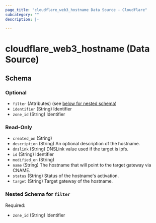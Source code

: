 ```yaml
---
page_title: "cloudflare_web3_hostname Data Source - Cloudflare"
subcategory: ""
description: |-
  
---
```


# cloudflare_web3_hostname (Data Source)




<!-- schema generated by tfplugindocs -->
## Schema

### Optional

- `filter` (Attributes) (see [below for nested schema](#nestedatt--filter))
- `identifier` (String) Identifier
- `zone_id` (String) Identifier

### Read-Only

- `created_on` (String)
- `description` (String) An optional description of the hostname.
- `dnslink` (String) DNSLink value used if the target is ipfs.
- `id` (String) Identifier
- `modified_on` (String)
- `name` (String) The hostname that will point to the target gateway via CNAME.
- `status` (String) Status of the hostname's activation.
- `target` (String) Target gateway of the hostname.

<a id="nestedatt--filter"></a>
### Nested Schema for `filter`

Required:

- `zone_id` (String) Identifier



